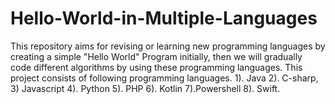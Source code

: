 # Hello-World-in-Multiple-Languages
This repository aims for revising or learning new programming languages by creating a simple "Hello World" Program initially, then we will gradually code different algorithms by using these programming languages.
This project consists of following programming languages. 
1). Java
2). C-sharp,
3) Javascript
4). Python
5). PHP
6). Kotlin
7).Powershell
8). Swift.
